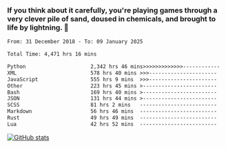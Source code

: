 ### If you think about it carefully, you're playing games through a very clever pile of sand, doused in chemicals, and brought to life by lightning.  👋


<!--START_SECTION:waka-->

```txt
From: 31 December 2018 - To: 09 January 2025

Total Time: 4,471 hrs 16 mins

Python                     2,342 hrs 46 mins>>>>>>>>>>>>>------------   52.40 %
XML                        578 hrs 40 mins >>>----------------------   12.94 %
JavaScript                 555 hrs 9 mins  >>>----------------------   12.42 %
Other                      223 hrs 45 mins >------------------------   05.00 %
Bash                       169 hrs 40 mins >------------------------   03.80 %
JSON                       131 hrs 44 mins >------------------------   02.95 %
SCSS                       81 hrs 2 mins   -------------------------   01.81 %
Markdown                   56 hrs 46 mins  -------------------------   01.27 %
Rust                       49 hrs 49 mins  -------------------------   01.11 %
Lua                        42 hrs 52 mins  -------------------------   00.96 %
```

<!--END_SECTION:waka-->

[![GitHub stats](https://github-readme-stats.vercel.app/api?username=XenophonLXH&show_icons=true&theme=dark)](https://github.com/anuraghazra/github-readme-stats)
